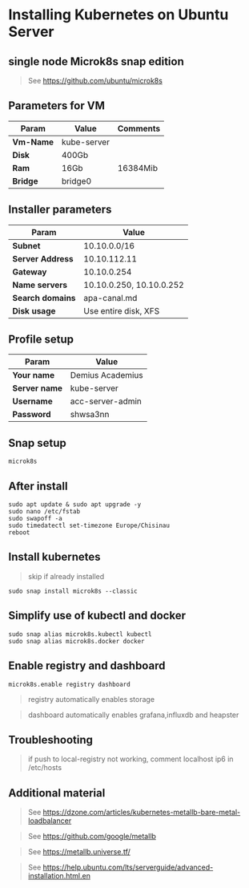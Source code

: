 # Installing Kubernetes on Ubuntu Server
## single node Microk8s snap edition

> See https://github.com/ubuntu/microk8s

## Parameters for VM

Param        | Value       | Comments
-------------|-------------|---
**Vm-Name**  | kube-server
**Disk**     | 400Gb
**Ram**      | 16Gb        | 16384Mib
**Bridge**   | bridge0

## Installer parameters

Param              | Value
-------------------|------
**Subnet**         | 10.10.0.0/16
**Server Address** | 10.10.112.11
**Gateway**        | 10.10.0.254
**Name servers**   | 10.10.0.250, 10.10.0.252
**Search domains** | apa-canal.md
**Disk usage**     | Use entire disk, XFS

## Profile setup

Param           | Value
----------------|------------
**Your name**   | Demius Academius
**Server name** | kube-server
**Username**    | acc-server-admin
**Password**    | shwsa3nn

## Snap setup

    microk8s

## After install

    sudo apt update & sudo apt upgrade -y
    sudo nano /etc/fstab
    sudo swapoff -a
    sudo timedatectl set-timezone Europe/Chisinau
    reboot

## Install kubernetes

>  skip if already installed

    sudo snap install microk8s --classic

## Simplify use of kubectl and docker

    sudo snap alias microk8s.kubectl kubectl
    sudo snap alias microk8s.docker docker

## Enable registry and dashboard

    microk8s.enable registry dashboard

>  registry automatically enables storage

>  dashboard automatically enables grafana,influxdb and heapster

## Troubleshooting

> if push to local-registry not working, comment localhost ip6 in /etc/hosts

## Additional material
    
> See https://dzone.com/articles/kubernetes-metallb-bare-metal-loadbalancer

> See https://github.com/google/metallb

> See https://metallb.universe.tf/

> See https://help.ubuntu.com/lts/serverguide/advanced-installation.html.en